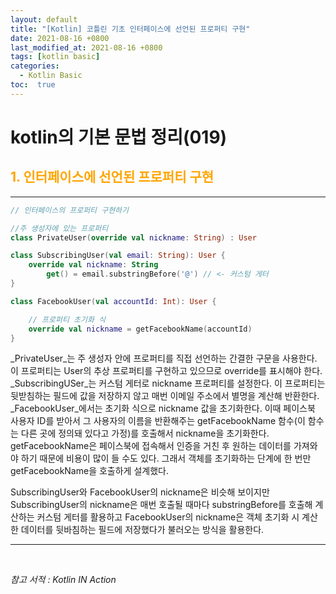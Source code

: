 ```yaml
---
layout: default
title: "[Kotlin] 코틀린 기초 인터페이스에 선언된 프로퍼티 구현"
date: 2021-08-16 +0800
last_modified_at: 2021-08-16 +0800
tags: [kotlin basic]
categories:
  - Kotlin Basic
toc:  true
---
```


# kotlin의 기본 문법 정리(019) 

## <span style="color:orange">1. 인터페이스에 선언된 프로퍼티 구현</span>  
---  

```kotlin
// 인터페이스의 프로퍼티 구현하기

//주 생성자에 있는 프로퍼티
class PrivateUser(override val nickname: String) : User

class SubscribingUser(val email: String): User {
    override val nickname: String
        get() = email.substringBefore('@') // <- 커스텀 게터
}

class FacebookUser(val accountId: Int): User {

    // 프로퍼티 초기화 식
    override val nickname = getFacebookName(accountId)
}
```

_PrivateUser_는 주 생성자 안에 프로퍼티를 직접 선언하는 간결한 구문을 사용한다. 이 프로퍼티는 User의 추상 프로퍼티를 구현하고 있으므로 override를 표시해야 한다.  
_SubscribingUSer_는 커스텀 게터로 nickname 프로퍼티를 설정한다. 이 프로퍼티는 뒷받침하는 필드에 값을 저장하지 않고 매번 이메일 주소에서 별명을 계산해 반환한다.  
_FacebookUser_에서는 초기화 식으로 nickname 값을 초기화한다. 이때 페이스북 사용자 ID를 받아서 그 사용자의 이름을 반환해주는 getFacebookName 함수(이 함수는 다른 곳에 정의돼 있다고 가정)를 호출해서 nickname을 초기화한다. getFacebookName은 페이스북에 접속해서 인증을 거친 후 원하는 데이터를 가져와야 하기 때문에 비용이 많이 들 수도 있다. 그래서 객체를 초기화하는 단계에 한 번만 getFacebookName을 호출하게 설계했다.

SubscribingUser와 FacebookUser의 nickname은 비슷해 보이지만 SubscribingUser의 nickname은 매번 호출될 때마다 substringBefore를 호출해 계산하는 커스텀 게터를 활용하고 FacebookUser의 nickname은 객체 초기화 시 계산한 데이터를 뒷바침하는 필드에 저장했다가 불러오는 방식을 활용한다.

---

<br>

*참고 서적 : Kotlin IN Action*